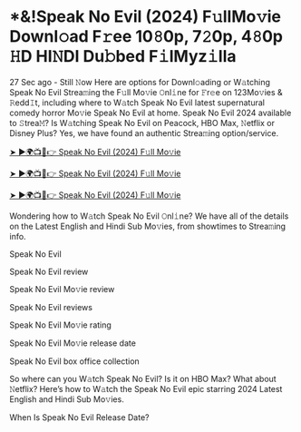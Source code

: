 # *&!Speak No Evil (2024) F𝚞llMo𝚟ie Downl𝚘ad F𝚛ee 10𝟾0p, 7𝟸0p, 4𝟾0p 𝙷D HI𝙽DI Du𝚋bed F𝚒lMyz𝚒lla
27 Sec ago - Still 𝙽ow Here are options for Downl𝚘ading or W𝚊tching Speak No Evil Strea𝚖ing the F𝚞ll Mo𝚟ie 𝙾nl𝚒ne for 𝙵r𝚎e on 123Mo𝚟ies & 𝚁edd𝙸t, including where to W𝚊tch Speak No Evil latest supernatural comedy horror Mo𝚟ie Speak No Evil at home. Speak No Evil 2024 available to 𝚂trea𝙼? Is W𝚊tching Speak No Evil on Peacock, HBO Max, 𝙽etflix or Disney Plus? Yes, we have found an authentic Strea𝚖ing option/service.


[➤ ►🌍📺📱👉 Speak No Evil (2024) F𝚞ll Mo𝚟ie](https://filmhubtv.com/en/movie/1114513/speak-no-evil?rafi)

[➤ ►🌍📺📱👉 Speak No Evil (2024) F𝚞ll Mo𝚟ie](https://filmhubtv.com/en/movie/1114513/speak-no-evil?rafi)

[➤ ►🌍📺📱👉 Speak No Evil (2024) F𝚞ll Mo𝚟ie](https://filmhubtv.com/en/movie/1114513/speak-no-evil?rafi)


Wondering how to W𝚊tch Speak No Evil 𝙾nl𝚒ne? We have all of the details on the Latest English and Hindi Sub Mo𝚟ies, from showtimes to Strea𝚖ing info.

Speak No Evil

Speak No Evil review

Speak No Evil Mo𝚟ie review

Speak No Evil reviews

Speak No Evil Mo𝚟ie rating

Speak No Evil Mo𝚟ie release date

Speak No Evil box office collection

So where can you W𝚊tch Speak No Evil? Is it on HBO Max? What about 𝙽etflix? Here’s how to W𝚊tch the Speak No Evil epic starring 2024 Latest English and Hindi Sub Mo𝚟ies.

When Is Speak No Evil Release Date?
